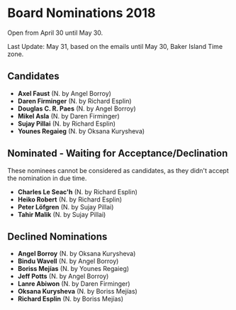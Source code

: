 # Board Nominations 2018

Open from April 30 until May 30.

Last Update: May 31, based on the emails until May 30, Baker Island Time zone. 

## Candidates

- **Axel Faust** (N. by Angel Borroy)
- **Daren Firminger** (N. by Richard Esplin)
- **Douglas C. R. Paes** (N. by Angel Borroy)
- **Mikel Asla** (N. by Daren Firminger)
- **Sujay Pillai** (N. by Richard Esplin)
- **Younes Regaieg** (N. by Oksana Kurysheva)

## Nominated - Waiting for Acceptance/Declination

These nominees cannot be considered as candidates, as they didn't accept the
nomination in due time.

- **Charles Le Seac'h** (N. by Richard Esplin)
- **Heiko Robert** (N. by Richard Esplin)
- **Peter Löfgren** (N. by Sujay Pillai)
- **Tahir Malik** (N. by Sujay Pillai)

## Declined Nominations

- **Angel Borroy** (N. by Oksana Kurysheva)
- **Bindu Wavell** (N. by Angel Borroy)
- **Boriss Mejías** (N. by Younes Regaieg)
- **Jeff Potts** (N. by Angel Borroy)
- **Lanre Abiwon** (N. by Daren Firminger)
- **Oksana Kurysheva** (N. by Boriss Mejías)
- **Richard Esplin** (N. by Boriss Mejías)
